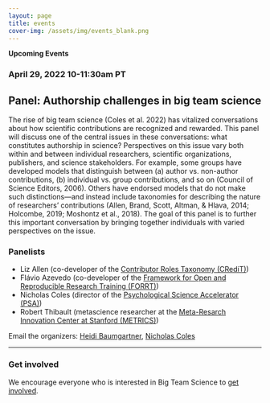 ```yaml
---
layout: page
title: events
cover-img: /assets/img/events_blank.png
---
```



**Upcoming Events**
<br>

### April 29, 2022 10-11:30am PT
## Panel: Authorship challenges in big team science

The rise of big team science (Coles et al. 2022) has vitalized conversations about how scientific contributions are recognized and rewarded. This panel will discuss one of the central issues in these conversations: what constitutes authorship in science? Perspectives on this issue vary both within and between individual researchers, scientific organizations, publishers, and science stakeholders. For example, some groups have developed models that distinguish between (a) author vs. non-author contributions, (b) individual vs. group contributions, and so on (Council of Science Editors, 2006). Others have endorsed models that do not make such distinctions—and instead include taxonomies for describing the nature of researchers’ contributions (Allen, Brand, Scott, Altman, & Hlava, 2014; Holcombe, 2019; Moshontz et al., 2018). The goal of this panel is to further this important conversation by bringing together individuals with varied perspectives on the issue.

### Panelists 
* Liz Allen (co-developer of the [Contributor Roles Taxonomy (CRediT)](https://casrai.org/credit/))
* Flávio Azevedo (co-developer of the [Framework for Open and Reproducible Research Training (FORRT)](https://forrt.org))
* Nicholas Coles (director of the [Psychological Science Accelerator (PSA)]())
* Robert Thibault (metascience researcher at the [Meta-Resarch Innovation Center at Stanford (METRICS)](https://metrics.stanford.edu/))

Email the organizers: [Heidi Baumgartner](mailto:heidib@stanford.edu), [Nicholas Coles](ncoles@stanford.edu) 

***

<!---
**Past Events**

***
--->



### Get involved
We encourage everyone who is interested in Big Team Science to [get involved]({{site.baseurl}}/get_involved/).


